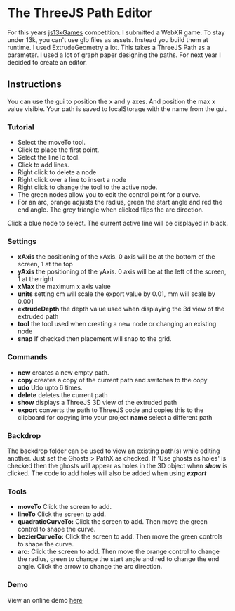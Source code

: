 # The ThreeJS Path Editor

For this years [js13kGames](https://js13kgames.com) competition. I submitted a WebXR game. To stay under 13k, you can't use glb files as assets. Instead you build them at runtime. I used ExtrudeGeometry a lot. This takes a ThreeJS Path as a parameter. I used a lot of graph paper designing the paths. For next year I decided to create an editor. 

## Instructions

You can use the gui to position the x and y axes. And position the max x value visible. 
Your path is saved to localStorage with the name from the gui.

### Tutorial

- Select the moveTo tool. 
- Click to place the first point.
- Select the lineTo tool.
- Click to add lines.
- Right click to delete a node
- Right click over a line to insert a node
- Right click to change the tool to the active node. 
- The green nodes allow you to edit the control point for a curve.
- For an arc, orange adjusts the radius, green the start angle and red the end angle. The grey triangle when clicked flips the arc direction.

Click a blue node to select.
The current active line will be displayed in black.

### Settings
- **xAxis** the positioning of the xAxis. 0 axis will be at the bottom of the screen, 1 at the top
- **yAxis** the positioning of the yAxis. 0 axis will be at the left of the screen, 1 at the right
- **xMax** the maximum x axis value 
- **units** setting cm will scale the export value by 0.01, mm will scale by 0.001
- **extrudeDepth** the depth value used when displaying the 3d view of the extruded path
- **tool** the tool used when creating a new node or changing an existing node
- **snap** If checked then placement will snap to the grid.

### Commands
- **new** creates a new empty path. 
- **copy** creates a copy of the current path and switches to the copy
- **udo** Udo upto 6 times.
- **delete** deletes the current path
- **show** displays a ThreeJS 3D view of the extruded path
- **export** converts the path to ThreeJS code and copies this to the clipboard for copying into your project
**name** select a different path

### Backdrop
The backdrop folder can be used to view an existing path(s) while editing another. Just set the Ghosts > PathX as checked. If 'Use ghosts as holes' is checked then the ghosts will appear as holes in the 3D object when ***show*** is clicked. The code to add holes will also be added when using ***export*** 

### Tools
- **moveTo**
Click the screen to add.
- **lineTo**
Click the screen to add.
- **quadraticCurveTo:**
Click the screen to add. Then move the green control to shape the curve.
- **bezierCurveTo:**
Click the screen to add. Then move the green controls to shape the curve.
- **arc:**
Click the screen to add. Then move the orange control to change the radius, green to change the start angle and red to change the end angle. Click the arrow to change the arc direction. 

### Demo
View an online demo [here](https://niklever.com/apps/threejs-path-editor/)


